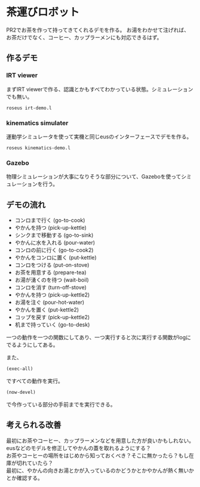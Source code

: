 # 茶運びロボット

PR2でお茶を作って持ってきてくれるデモを作る。
お湯をわかせて注げれば、お茶だけでなく、コーヒー、カップラーメンにも対応できるはず。


## 作るデモ
### IRT viewer  
まずIRT viewerで作る、認識とかもすべてわかっている状態。シミュレーションでも無い。
```
roseus irt-demo.l
```

###  kinematics simulater  
運動学シミュレータを使って実機と同じeusのインターフェースでデモを作る。
```
roseus kinematics-demo.l
```

### Gazebo  
物理シミュレーションが大事になりそうな部分について、Gazeboを使ってシミュレーションを行う。

## デモの流れ

- コンロまで行く (go-to-cook)
- やかんを持つ (pick-up-kettle)
- シンクまで移動する (go-to-sink)
- やかんに水を入れる (pour-water)
- コンロの前に行く (go-to-cook2)
- やかんをコンロに置く (put-kettle)
- コンロをつける (put-on-stove)
- お茶を用意する (prepare-tea)
- お湯が湧くのを待つ (wait-boil)
- コンロを消す (turn-off-stove)
- やかんを持つ (pick-up-kettle2)
- お湯を注ぐ (pour-hot-water)
- やかんを置く (put-kettle2)
- コップを戻す (pick-up-kettle2)
- 机まで持っていく (go-to-desk)

一つの動作を一つの関数にしてあり、一つ実行すると次に実行する関数がlogにでるようにしてある。  

また、
```lisp
(exec-all)
```
ですべての動作を実行。
```lisp
(now-devel)
```
で今作っている部分の手前までを実行できる。  

## 考えられる改善
最初にお茶やコーヒー、カップラーメンなどを用意した方が良いかもしれない。  
eusなどのモデルを修正してやかんの蓋を取れるようにする？  
お茶やコーヒーの場所をはじめから知っておくべき？そこに無かったら？もし在庫が切れていたら？  
最初に、やかんの向きお湯とかが入っているのかどうかとかやかんが熱く無いかとか確認する。
